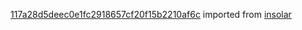[117a28d5deec0e1fc2918657cf20f15b2210af6c](https://github.com/insolar/insolar/commit/117a28d5deec0e1fc2918657cf20f15b2210af6c) imported from [insolar](https://github.com/insolar/insolar)
